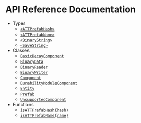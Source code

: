 # API Reference Documentation

- Types
  - [`<ATTPrefabHash>`](./ATTPrefabHash.md)
  - [`<ATTPrefabName>`](./ATTPrefabName.md)
  - [`<BinaryString>`](./BinaryString.md)
  - [`<SaveString>`](./SaveString.md)
- Classes
  - [`BasicDecayComponent`](./BasicDecayComponent.md)
  - [`BinaryData`](./BinaryData.md)
  - [`BinaryReader`](./BinaryReader.md)
  - [`BinaryWriter`](./BinaryWriter.md)
  - [`Component`](./Component.md)
  - [`DurabilityModuleComponent`](./DurabilityModuleComponent.md)
  - [`Entity`](./Entity.md)
  - [`Prefab`](./Prefab.md)
  - [`UnsupportedComponent`](./UnsupportedComponent.md)
- Functions
  - [`isATTPrefabHash(hash)`](./isATTPrefabHash.md)
  - [`isATTPrefabName(name)`](./isATTPrefabName.md)
